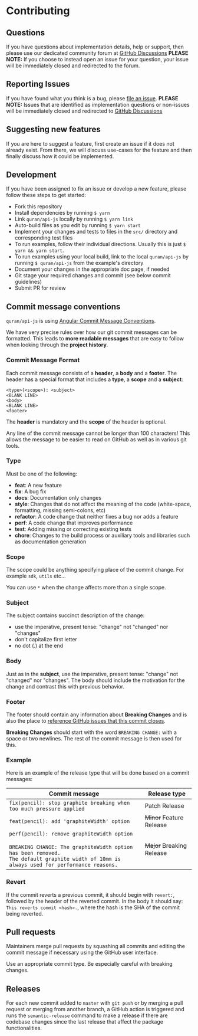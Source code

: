 # Contributing

## Questions

If you have questions about implementation details, help or support, then please use our dedicated community forum at [GitHub Discussions](https://github.com/quran/api-js/discussions) **PLEASE NOTE:** If you choose to instead open an issue for your question, your issue will be immediately closed and redirected to the forum.

## Reporting Issues

If you have found what you think is a bug, please [file an issue](https://github.com/quran/api-js/issues/new). **PLEASE NOTE:** Issues that are identified as implementation questions or non-issues will be immediately closed and redirected to [GitHub Discussions](https://github.com/quran/api-js/discussions)

## Suggesting new features

If you are here to suggest a feature, first create an issue if it does not already exist. From there, we will discuss use-cases for the feature and then finally discuss how it could be implemented.

## Development

If you have been assigned to fix an issue or develop a new feature, please follow these steps to get started:

- Fork this repository
- Install dependencies by running `$ yarn`
- Link `quran/api-js` locally by running `$ yarn link`
- Auto-build files as you edit by running `$ yarn start`
- Implement your changes and tests to files in the `src/` directory and corresponding test files
- To run examples, follow their individual directions. Usually this is just `$ yarn && yarn start`.
- To run examples using your local build, link to the local `quran/api-js` by running `$ quran/api-js` from the example's directory
- Document your changes in the appropriate doc page, if needed
- Git stage your required changes and commit (see below commit guidelines)
- Submit PR for review

## Commit message conventions

`quran/api-js` is using [Angular Commit Message Conventions](https://github.com/angular/angular.js/blob/master/DEVELOPERS.md#-git-commit-guidelines).

We have very precise rules over how our git commit messages can be formatted. This leads to **more readable messages** that are easy to follow when looking through the **project history**.

### Commit Message Format

Each commit message consists of a **header**, a **body** and a **footer**. The header has a special
format that includes a **type**, a **scope** and a **subject**:

```
<type>(<scope>): <subject>
<BLANK LINE>
<body>
<BLANK LINE>
<footer>
```

The **header** is mandatory and the **scope** of the header is optional.

Any line of the commit message cannot be longer than 100 characters! This allows the message to be easier to read on GitHub as well as in various git tools.

### Type

Must be one of the following:

- **feat**: A new feature
- **fix**: A bug fix
- **docs**: Documentation only changes
- **style**: Changes that do not affect the meaning of the code (white-space, formatting, missing
  semi-colons, etc)
- **refactor**: A code change that neither fixes a bug nor adds a feature
- **perf**: A code change that improves performance
- **test**: Adding missing or correcting existing tests
- **chore**: Changes to the build process or auxiliary tools and libraries such as documentation
  generation

### Scope

The scope could be anything specifying place of the commit change. For example `sdk`, `utils` etc...

You can use `*` when the change affects more than a single scope.

### Subject

The subject contains succinct description of the change:

- use the imperative, present tense: "change" not "changed" nor "changes"
- don't capitalize first letter
- no dot (.) at the end

### Body

Just as in the **subject**, use the imperative, present tense: "change" not "changed" nor "changes". The body should include the motivation for the change and contrast this with previous behavior.

### Footer

The footer should contain any information about **Breaking Changes** and is also the place to [reference GitHub issues that this commit closes](https://help.github.com/en/github/managing-your-work-on-github/linking-a-pull-request-to-an-issue).

**Breaking Changes** should start with the word `BREAKING CHANGE:` with a space or two newlines. The rest of the commit message is then used for this.

### Example

Here is an example of the release type that will be done based on a commit messages:

| Commit message                                                                                                                                                                                   | Release type               |
| ------------------------------------------------------------------------------------------------------------------------------------------------------------------------------------------------ | -------------------------- |
| `fix(pencil): stop graphite breaking when too much pressure applied`                                                                                                                             | Patch Release              |
| `feat(pencil): add 'graphiteWidth' option`                                                                                                                                                       | ~~Minor~~ Feature Release  |
| `perf(pencil): remove graphiteWidth option`<br><br>`BREAKING CHANGE: The graphiteWidth option has been removed.`<br>`The default graphite width of 10mm is always used for performance reasons.` | ~~Major~~ Breaking Release |

### Revert

If the commit reverts a previous commit, it should begin with `revert:`, followed by the header of the reverted commit. In the body it should say: `This reverts commit <hash>.`, where the hash is the SHA of the commit being reverted.

## Pull requests

Maintainers merge pull requests by squashing all commits and editing the commit message if necessary using the GitHub user interface.

Use an appropriate commit type. Be especially careful with breaking changes.

## Releases

For each new commit added to `master` with `git push` or by merging a pull request or merging from another branch, a GitHub action is triggered and runs the `semantic-release` command to make a release if there are codebase changes since the last release that affect the package functionalities.
